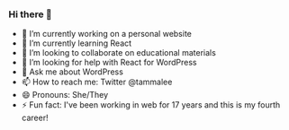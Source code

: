 ### Hi there 👋

<!--
**tammalee/tammalee** is a ✨ _special_ ✨ repository because its `README.md` (this file) appears on your GitHub profile.

Here are some ideas to get you started:
-->
- 🔭 I’m currently working on a personal website
- 🌱 I’m currently learning React
- 👯 I’m looking to collaborate on educational materials
- 🤔 I’m looking for help with React for WordPress
- 💬 Ask me about WordPress
- 📫 How to reach me: Twitter @tammalee
- 😄 Pronouns: She/They
- ⚡ Fun fact: I've been working in web for 17 years and this is my fourth career!


